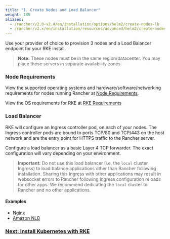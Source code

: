 ```yaml
---
title: "1. Create Nodes and Load Balancer"
weight: 185
aliases:
  - /rancher/v2.0-v2.4/en/installation/options/helm2/create-nodes-lb
  - /rancher/v2.x/en/installation/resources/advanced/helm2/create-nodes-lb/
---
```


Use your provider of choice to provision 3 nodes and a Load Balancer endpoint for your RKE install.

> **Note:** These nodes must be in the same region/datacenter.  You may place these servers in separate availability zones.

### Node Requirements

View the supported operating systems and hardware/software/networking requirements for nodes running Rancher at [Node Requirements](installation-requirements.md).

View the OS requirements for RKE at [RKE Requirements](https://rancher.com/docs/rke/latest/en/os/)

### Load Balancer

RKE will configure an Ingress controller pod, on each of your nodes. The Ingress controller pods are bound to ports TCP/80 and TCP/443 on the host network and are the entry point for HTTPS traffic to the Rancher server.

Configure a load balancer as a basic Layer 4 TCP forwarder. The exact configuration will vary depending on your environment.

>**Important:**
>Do not use this load balancer (i.e, the `local` cluster Ingress) to load balance applications other than Rancher following installation. Sharing this Ingress with other applications may result in websocket errors to Rancher following Ingress configuration reloads for other apps. We recommend dedicating the `local` cluster to Rancher and no other applications.

#### Examples

* [Nginx](../getting-started/installation-and-upgrade/advanced-options/advanced-use-cases/helm2/create-nodes-lb/nginx.md)
* [Amazon NLB](../getting-started/installation-and-upgrade/advanced-options/advanced-use-cases/helm2/create-nodes-lb/nlb.md)

### [Next: Install Kubernetes with RKE](./helm2-kubernetes-rke.md)

